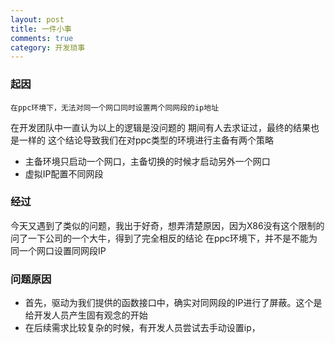 ```yaml
---
layout: post
title: 一件小事
comments: true
category: 开发琐事
---
```


### 起因
	在ppc环境下，无法对同一个网口同时设置两个同网段的ip地址
在开发团队中一直认为以上的逻辑是没问题的
期间有人去求证过，最终的结果也是一样的
这个结论导致我们在对ppc类型的环境进行主备有两个策略
*	主备环境只启动一个网口，主备切换的时候才启动另外一个网口
*	虚拟IP配置不同网段

### 经过
今天又遇到了类似的问题，我出于好奇，想弄清楚原因，因为X86没有这个限制的
问了一下公司的一个大牛，得到了完全相反的结论
在ppc环境下，并不是不能为同一个网口设置同网段IP

### 问题原因
*	首先，驱动为我们提供的函数接口中，确实对同网段的IP进行了屏蔽。这个是给开发人员产生固有观念的开始
*	在后续需求比较复杂的时候，有开发人员尝试去手动设置ip，
